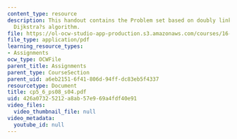 ```yaml
---
content_type: resource
description: This handout contains the Problem set based on doubly linked lists and
  Dijkstra?s algorithm.
file: https://ol-ocw-studio-app-production.s3.amazonaws.com/courses/16-01-unified-engineering-i-ii-iii-iv-fall-2005-spring-2006/426a07325212a8ab57e969a4fdf40e91_cp5_6_ps08_s04.pdf
file_type: application/pdf
learning_resource_types:
- Assignments
ocw_type: OCWFile
parent_title: Assignments
parent_type: CourseSection
parent_uid: a6eb2151-6f41-806d-94ff-dc83eb5f4337
resourcetype: Document
title: cp5_6_ps08_s04.pdf
uid: 426a0732-5212-a8ab-57e9-69a4fdf40e91
video_files:
  video_thumbnail_file: null
video_metadata:
  youtube_id: null
---
```

